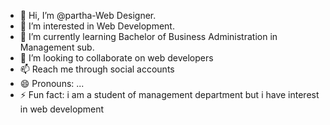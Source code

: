- 👋 Hi, I’m @partha-Web Designer.
- 👀 I’m interested in Web Development.
- 🌱 I’m currently learning Bachelor of Business Administration in Management sub.
- 💞️ I’m looking to collaborate on web developers
- 📫 Reach me through social accounts
- 😄 Pronouns: ...
- ⚡ Fun fact: i am a student of management department but i have interest in web development

<!---
partha-wd/partha-wd is a ✨ special ✨ repository because its `README.md` (this file) appears on your GitHub profile.
You can click the Preview link to take a look at your changes.
--->
